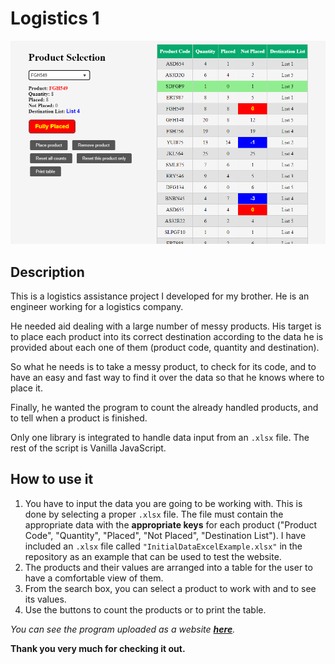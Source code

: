 # Logistics 1

![Logistics1 image](/Logistics1-image.png)

## Description

This is a logistics assistance project I developed for my brother. He is an engineer working for a logistics company.

He needed aid dealing with a large number of messy products. His target is to place each product into its correct destination according to the data he is provided about each one of them (product code, quantity and destination).

So what he needs is to take a messy product, to check for its code, and to have an easy and fast way to find it over the data so that he knows where to place it.

Finally, he wanted the program to count the already handled products, and to tell when a product is finished.

Only one library is integrated to handle data input from an `.xlsx` file. The rest of the script is Vanilla JavaScript.

## How to use it

1. You have to input the data you are going to be working with. This is done by selecting a proper `.xlsx` file. The file must contain the appropriate data with the **appropriate keys** for each product ("Product Code", "Quantity", "Placed", "Not Placed", "Destination List"). I have included an `.xlsx` file called `"InitialDataExcelExample.xlsx"` in the repository as an example that can be used to test the website.
2. The products and their values are arranged into a table for the user to have a comfortable view of them.
3. From the search box, you can select a product to work with and to see its values.
4. Use the buttons to count the products or to print the table.

_You can see the program uploaded as a website **[here](https://tinf9.github.io/Logistics1/)**._

**Thank you very much for checking it out.**
